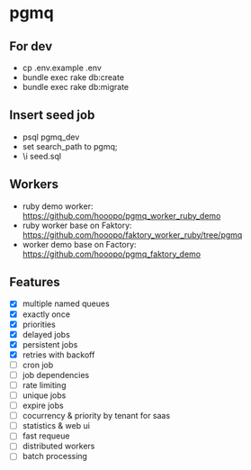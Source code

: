 # pgmq


## For dev

* cp .env.example .env
* bundle exec rake db:create
* bundle exec rake db:migrate

## Insert seed job

* psql pgmq_dev
* set search_path to pgmq;
* \i seed.sql

## Workers

* ruby demo worker: https://github.com/hooopo/pgmq_worker_ruby_demo
* ruby worker base on Faktory: https://github.com/hooopo/faktory_worker_ruby/tree/pgmq
* worker demo base on Factory: https://github.com/hooopo/pgmq_faktory_demo

## Features

* [x] multiple named queues
* [x] exactly once
* [x] priorities
* [x] delayed jobs
* [x] persistent jobs
* [x] retries with backoff
* [ ] cron job
* [ ] job dependencies
* [ ] rate limiting
* [ ] unique jobs
* [ ] expire jobs
* [ ] cocurrency & priority by tenant for saas
* [ ] statistics & web ui
* [ ] fast requeue
* [ ] distributed workers
* [ ] batch processing

